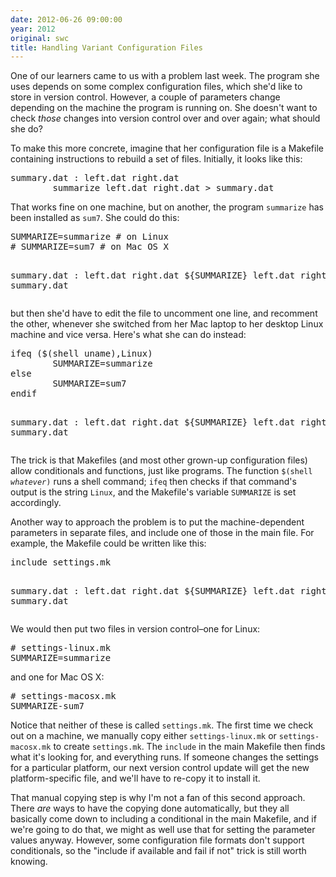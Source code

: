 ```yaml
---
date: 2012-06-26 09:00:00
year: 2012
original: swc
title: Handling Variant Configuration Files
---
```

<p>One of our learners came to us with a problem last week. The program she uses depends on some complex configuration files, which she'd like to store in version control. However, a couple of parameters change depending on the machine the program is running on. She doesn't want to check <em>those</em> changes into version control over and over again; what should she do?</p>
<p>To make this more concrete, imagine that her configuration file is a Makefile containing instructions to rebuild a set of files. Initially, it looks like this:</p>
<pre>summary.dat : left.dat right.dat
        summarize left.dat right.dat &gt; summary.dat</pre>
<p>That works fine on one machine, but on another, the program <code>summarize</code> has been installed as <code>sum7</code>. She could do this:</p>
<pre>SUMMARIZE=summarize # on Linux
# SUMMARIZE=sum7 # on Mac OS X

summary.dat : left.dat right.dat
        ${SUMMARIZE} left.dat right.dat &gt; summary.dat</pre>
<p>but then she'd have to edit the file to uncomment one line, and recomment the other, whenever she switched from her Mac laptop to her desktop Linux machine and vice versa. Here's what she can do instead:</p>
<pre>ifeq ($(shell uname),Linux)
        SUMMARIZE=summarize
else
        SUMMARIZE=sum7
endif

summary.dat : left.dat right.dat
        ${SUMMARIZE} left.dat right.dat &gt; summary.dat</pre>
<p>The trick is that Makefiles (and most other grown-up configuration files) allow conditionals and functions, just like programs. The function <code>$(shell <em>whatever</em>)</code> runs a shell command; <code>ifeq</code> then checks if that command's output is the string <code>Linux</code>, and the Makefile's variable <code>SUMMARIZE</code> is set accordingly.</p>
<p>Another way to approach the problem is to put the machine-dependent parameters in separate files, and include one of those in the main file. For example, the Makefile could be written like this:</p>
<pre>include settings.mk

summary.dat : left.dat right.dat
        ${SUMMARIZE} left.dat right.dat &gt; summary.dat</pre>
<p>We would then put two files in version control–one for Linux:</p>
<pre># settings-linux.mk
SUMMARIZE=summarize</pre>
<p>and one for Mac OS X:</p>
<pre># settings-macosx.mk
SUMMARIZE-sum7</pre>
<p>Notice that neither of these is called <code>settings.mk</code>. The first time we check out on a machine, we manually copy either <code>settings-linux.mk</code> or <code>settings-macosx.mk</code> to create <code>settings.mk</code>. The <code>include</code> in the main Makefile then finds what it's looking for, and everything runs. If someone changes the settings for a particular platform, our next version control update will get the new platform-specific file, and we'll have to re-copy it to install it.</p>
<p>That manual copying step is why I'm not a fan of this second approach. There <em>are</em> ways to have the copying done automatically, but they all basically come down to including a conditional in the main Makefile, and if we're going to do that, we might as well use that for setting the parameter values anyway. However, some configuration file formats don't support conditionals, so the "include if available and fail if not" trick is still worth knowing.</p>
